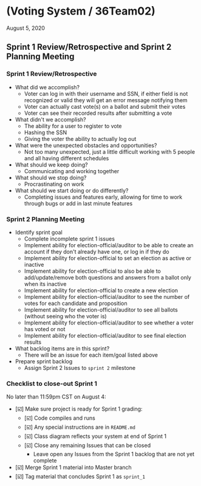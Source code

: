 #   (Voting System / 36Team02)

August 5, 2020

## Sprint 1 Review/Retrospective and Sprint 2 Planning Meeting

### Sprint 1 Review/Retrospective

-   What did we accomplish?
    -   Voter can log in with their username and SSN, if either field is not recognized
    or valid they will get an error message notifying them
    -   Voter can actually cast vote(s) on a ballot and submit their votes
    -   Voter can see their recorded results after submitting a vote
-   What didn't we accomplish?
    -   The ability for a user to register to vote
    -   Hashing the SSN
    -   Giving the voter the ability to actually log out
-   What were the unexpected obstacles and opportunities?
    -   Not too many unexpected, just a little difficult working with 5 people and all
    having different schedules
-   What should we keep doing?
    -   Communicating and working together
-   What should we stop doing?
    -   Procrastinating on work
-   What should we start doing or do differently?
    -   Completing issues and features early, allowing for time to work through bugs or
    add in last minute features

### Sprint 2 Planning Meeting

-   Identify sprint goal
    -   Complete incomplete sprint 1 issues
    -   Implement ability for election-official/auditor to be able to create an account 
    if they don't already have one, or log in if they do
    -   Implement ability for election-official to set an election as active or inactive
    -   Implement ability for election-official to also be able to add/update/remove both
    questions and answers from a ballot only when its inactive
    -   Implement ability for election-official to create a new election
    -   Implement ability for election-official/auditor to see the number of votes for 
    each candidate and proposition
    -   Implement ability for election-official/auditor to see all ballots 
    (without seeing who the voter is)
    -   Implement ability for election-official/auditor to see whether a voter has voted
    or not
    -   Implement ability for election-official/auditor to see final election results
-   What backlog items are in this sprint?
    -   There will be an issue for each item/goal listed above
-   Prepare sprint backlog
    -   Assign Sprint 2 Issues to `sprint 2` milestone

### Checklist to close-out Sprint 1

No later than 11:59pm CST on August 4:

-   [☑️] Make sure project is ready for Sprint 1 grading:
    -   [☑️] Code compiles and runs
    -   [☑️] Any special instructions are in `README.md`
    -   [☑️] Class diagram reflects your system at end of Sprint 1
    -   [☑️] Close any remaining Issues that can be closed
        -   Leave open any Issues from the Sprint 1 backlog that
            are not yet complete
-   [☑️] Merge Sprint 1 material into Master branch
-   [☑️] Tag material that concludes Sprint 1 as `sprint_1`
